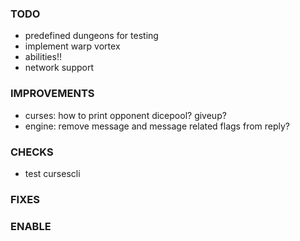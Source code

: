 ### TODO
- predefined dungeons for testing
- implement warp vortex
- abilities!!
- network support

### IMPROVEMENTS
- curses: how to print opponent dicepool? giveup?
- engine: remove message and message related flags from reply?

### CHECKS
- test cursescli

### FIXES

### ENABLE
